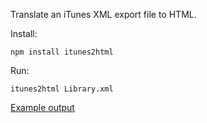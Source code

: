 Translate an iTunes XML export file to HTML.

Install:

    npm install itunes2html

Run:

    itunes2html Library.xml

[Example output](https://hildjj.github.io/itunes2html/example/Library.html)